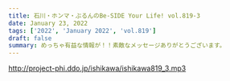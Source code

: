 ```yaml
---
title: 石川・ホンマ・ぶるんのBe-SIDE Your Life! vol.819-3
date: January 23, 2022
tags: ['2022', 'January 2022', 'vol.819']
draft: false
summary: めっちゃ有益な情報が！！素敵なメッセージありがとうございます。
---
```


http://project-phi.ddo.jp/ishikawa/ishikawa819_3.mp3